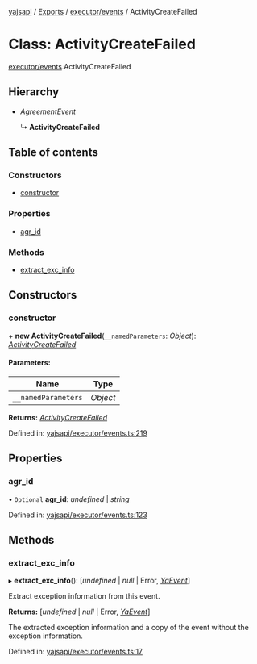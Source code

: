 [yajsapi](../README.md) / [Exports](../modules.md) / [executor/events](../modules/executor_events.md) / ActivityCreateFailed

# Class: ActivityCreateFailed

[executor/events](../modules/executor_events.md).ActivityCreateFailed

## Hierarchy

* *AgreementEvent*

  ↳ **ActivityCreateFailed**

## Table of contents

### Constructors

- [constructor](executor_events.activitycreatefailed.md#constructor)

### Properties

- [agr\_id](executor_events.activitycreatefailed.md#agr_id)

### Methods

- [extract\_exc\_info](executor_events.activitycreatefailed.md#extract_exc_info)

## Constructors

### constructor

\+ **new ActivityCreateFailed**(`__namedParameters`: *Object*): [*ActivityCreateFailed*](executor_events.activitycreatefailed.md)

#### Parameters:

Name | Type |
------ | ------ |
`__namedParameters` | *Object* |

**Returns:** [*ActivityCreateFailed*](executor_events.activitycreatefailed.md)

Defined in: [yajsapi/executor/events.ts:219](https://github.com/golemfactory/yajsapi/blob/0a8d8c8/yajsapi/executor/events.ts#L219)

## Properties

### agr\_id

• `Optional` **agr\_id**: *undefined* \| *string*

Defined in: [yajsapi/executor/events.ts:123](https://github.com/golemfactory/yajsapi/blob/0a8d8c8/yajsapi/executor/events.ts#L123)

## Methods

### extract\_exc\_info

▸ **extract_exc_info**(): [*undefined* \| *null* \| Error, [*YaEvent*](executor_events.yaevent.md)]

Extract exception information from this event.

**Returns:** [*undefined* \| *null* \| Error, [*YaEvent*](executor_events.yaevent.md)]

The extracted exception information and a copy of the event without the exception information.

Defined in: [yajsapi/executor/events.ts:17](https://github.com/golemfactory/yajsapi/blob/0a8d8c8/yajsapi/executor/events.ts#L17)
